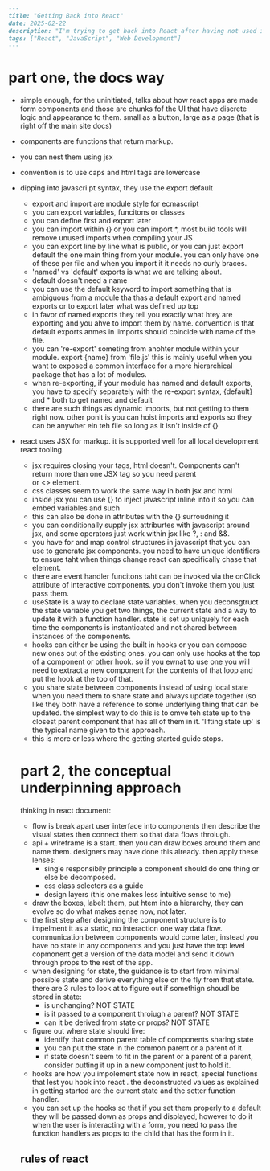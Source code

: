 ```markdown
---
title: "Getting Back into React"
date: 2025-02-22
description: "I'm trying to get back into React after having not used it for years. This post will cover my journey, challenges, and the new features I've discovered."
tags: ["React", "JavaScript", "Web Development"]
---
```

# part one, the docs way

- simple enough, for the uninitiated, talks about how react apps are made form components and those are chunks fof the UI that have discrete logic and appearance to them. small as a button, large as a page (that is right off the main site docs)
- components are functions that return markup. 
- you can nest them using jsx
- convention is to use caps and html tags are lowercase
- dipping into javascri pt syntax, they use the export default
    - export and import are module style for ecmascript
    - you can export variables, funcitons or classes
    - you can define first and export later
    - you can import within {} or you can import *, most build tools will remove unused imports when compiling your JS
    - you can export line by line what is public, or you can just export default the one main thing from your module. you can only have one of these per file and when you import it it needs no curly braces. 
    - 'named' vs 'default' exports is what we are talking about. 
    - default doesn't need a name
    - you can use the default keyword to import something that is ambiguous from a module tha thas a default export and named exports or to export later what was defined up top
    - in favor of named exports they tell you exactly what htey are exporting and you ahve to import them by name. convention is that default exports anmes in iimports should coincide with name of the file. 
    - you can 're-export' someting from anohter module within your module. export {name} from 'file.js' this is mainly useful when you want to exposed a common interface for a more hierarchical package that has a lot of modules.
    - when re-exporting, if your module has named and default exports, you have to specify separately with the re-export syntax, {default} and * both to get named and default 
    - there are such things as dynamic imports, but not getting to them right now. other ponit is you can hoist imports and exports so they can be anywher ein teh file so long as it isn't inside of {}
- react uses JSX for markup. it is supported well for all local development react tooling. 
    - jsx requires closing your tags, html doesn't. Components can't return more than one JSX tag so you need parent <div> or <> element. 
    - css classes seem to work the same way in both jsx and html
    - inside jsx you can use {} to inject javascript inline into it so you can embed variables and such
    - this can also be done in attributes with the {} surroudning it
    - you can conditionally supply jsx attriburtes with javascript around jsx, and some operators just work within jsx like ?, : and &&. 
    - you have for and map control structures in javascript that you can use to generate jsx components. you need to have unique identifiers to ensure taht when things change react can specifically chase that element. 
    - there are event handler funcitons taht can be invoked via the onClick attribute of interactive components. you don't invoke them you just pass them. 
    - useState is a way to declare state variables. when you deconsgtruct the state variable you get two things, the current state and a way to update it with a function handler. state is set up uniquely for each time the components is instanticated and not shared between instances of the components. 
    - hooks can either be using the built in hooks or you can compose new ones out of the existing ones. you can only use hooks at the top of a component or other hook. so if you ewnat to use one you will need to extract a new component for the contents of that loop and put the hook at the top of that. 
    - you share state between components instead of using local state when you need them to share state and always update together (so like they both have a reference to some underlying thing that can be updated. the simplest way to do this is to omve teh state up to the closest parent component that has all of them in it. 'lifting state up' is the typical name given to this approach. 
    -  this is more or less where the getting started guide stops. 


    # part 2, the conceptual underpinning approach


    thinking in react document: 
    - flow is break apart user interface into components then describe the visual states then connect them so that data flows throiugh. 
    - api + wireframe is a start. then you can draw boxes around them and name them. designers may have done this already. then apply these lenses: 
        - single responsibily principle a component should do one thing or else be decomposed. 
        - css class selectors as a guide
        - design layers (this one makes less intuitive sense to me)
    -  draw the boxes, labelt them, put htem into a hierarchy, they can evolve so do what makes sense now, not later. 
    - the first step after designing the component structure is to impelment it as a static, no interaction one way data flow. communication between components would come later, instead you have no state in any components and you just have the top level copmonent get a version of the data model and send it down through props to the rest of the app. 
    - when designing for state, the guidance is to start from minimal possible state and derive everything else on the fly from that state. there are 3 rules to look at to figure out if somethign shoudl be stored in state: 
        - is unchanging? NOT STATE
        - is it passed to a component throiugh a parent? NOT STATE
        - can it be derived from state or props? NOT STATE
    - figure out where state should live: 
        - identify that common parent table of components sharing state
        - you can put the state in the common parent or a parent of it. 
        - if state doesn't seem to fit in the parent or a parent of a parent, consider putting it up in a new component just to hold it. 
    - hooks are how you impolement state now in react, special functions that lest you hook into react . the deconstructed values as explained in getting started are the current state and the setter function handler. 
    - you can set up the hooks so that if you set them properly to a default they will be passed down as props and displayed, however to do it when the user is interacting with a form, you need to pass the function handlers as props to the child that has the form in it. 

    ## rules of react


